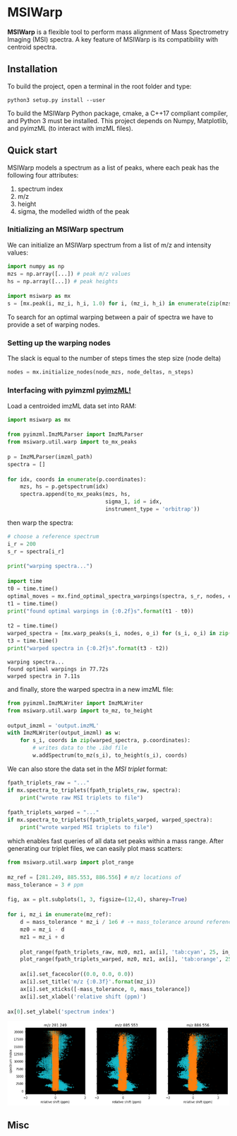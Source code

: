 # MSIWarp
**MSIWarp** is a flexible tool to perform mass alignment of Mass Spectrometry Imaging (MSI) spectra. A key feature of MSIWarp is its compatibility with centroid spectra.


## Installation
To build the project, open a terminal in the root folder and type:
```
python3 setup.py install --user
```
To build the MSIWarp Python package, cmake, a C++17 compliant compiler, and Python 3 must be installed. This project depends on Numpy, Matplotlib, and pyimzML (to interact with imzML files).



## Quick start

MSIWarp models a spectrum as a list of peaks, where each peak has the following four attributes: 
1. spectrum index
2. m/z
3. height
4. sigma, the modelled width of the peak

### Initializing an MSIWarp spectrum
We can initialize an MSIWarp spectrum from a list of m/z and intensity values:
```python
import numpy as np
mzs = np.array([...]) # peak m/z values
hs = np.array([...]) # peak heights

import msiwarp as mx
s = [mx.peak(i, mz_i, h_i, 1.0) for i, (mz_i, h_i) in enumerate(zip(mzs, hs))]
```
To search for an optimal warping between a pair of spectra we have to provide a set of warping nodes.

### Setting up the warping nodes
The slack is equal to the number of steps times the step size (node delta)
```python
nodes = mx.initialize_nodes(node_mzs, node_deltas, n_steps)
```
### Interfacing with pyimzml [pyimzML!](https://github.com/alexandrovteam/pyimzML)

Load a centroided imzML data set into RAM:

```python
import msiwarp as mx

from pyimzml.ImzMLParser import ImzMLParser
from msiwarp.util.warp import to_mx_peaks

p = ImzMLParser(imzml_path)
spectra = []

for idx, coords in enumerate(p.coordinates):
    mzs, hs = p.getspectrum(idx)    
    spectra.append(to_mx_peaks(mzs, hs,
                               sigma_1, id = idx,
                               instrument_type = 'orbitrap'))

```

then warp the spectra:

```python
# choose a reference spectrum
i_r = 200
s_r = spectra[i_r]

print("warping spectra...")

import time
t0 = time.time()
optimal_moves = mx.find_optimal_spectra_warpings(spectra, s_r, nodes, epsilon)
t1 = time.time()
print("found optimal warpings in {:0.2f}s".format(t1 - t0))

t2 = time.time()
warped_spectra = [mx.warp_peaks(s_i, nodes, o_i) for (s_i, o_i) in zip(spectra, optimal_moves)]
t3 = time.time()
print("warped spectra in {:0.2f}s".format(t3 - t2))
```

    warping spectra...
    found optimal warpings in 77.72s
    warped spectra in 7.11s

and finally, store the warped spectra in a new imzML file:

```python
from pyimzml.ImzMLWriter import ImzMLWriter
from msiwarp.util.warp import to_mz, to_height

output_imzml = 'output.imzML'
with ImzMLWriter(output_imzml) as w:
    for s_i, coords in zip(warped_spectra, p.coordinates):
        # writes data to the .ibd file
        w.addSpectrum(to_mz(s_i), to_height(s_i), coords)
```

We can also store the data set in the *MSI triplet* format:
```python
fpath_triplets_raw = "..."
if mx.spectra_to_triplets(fpath_triplets_raw, spectra):
    print("wrote raw MSI triplets to file")

fpath_triplets_warped = "..."
if mx.spectra_to_triplets(fpath_triplets_warped, warped_spectra):
    print("wrote warped MSI triplets to file")
```
which enables fast queries of all data set peaks within a mass range. After generating our triplet files, we can easily plot mass scatters:

```python
from msiwarp.util.warp import plot_range

mz_ref = [281.249, 885.553, 886.556] # m/z locations of 
mass_tolerance = 3 # ppm

fig, ax = plt.subplots(1, 3, figsize=(12,4), sharey=True)

for i, mz_i in enumerate(mz_ref):
    d = mass_tolerance * mz_i / 1e6 # -+ mass_tolerance around reference mass 
    mz0 = mz_i - d
    mz1 = mz_i + d    
    
    plot_range(fpath_triplets_raw, mz0, mz1, ax[i], 'tab:cyan', 25, in_ppm=True)
    plot_range(fpath_triplets_warped, mz0, mz1, ax[i], 'tab:orange', 25, in_ppm=True)
    
    ax[i].set_facecolor((0.0, 0.0, 0.0))
    ax[i].set_title('m/z {:0.3f}'.format(mz_i))
    ax[i].set_xticks([-mass_tolerance, 0, mass_tolerance])
    ax[i].set_xlabel('relative shift (ppm)')
    
ax[0].set_ylabel('spectrum index')
```

![DESI MASS SCATTER](/docs/mass_scatter_desi.png)

## Misc
